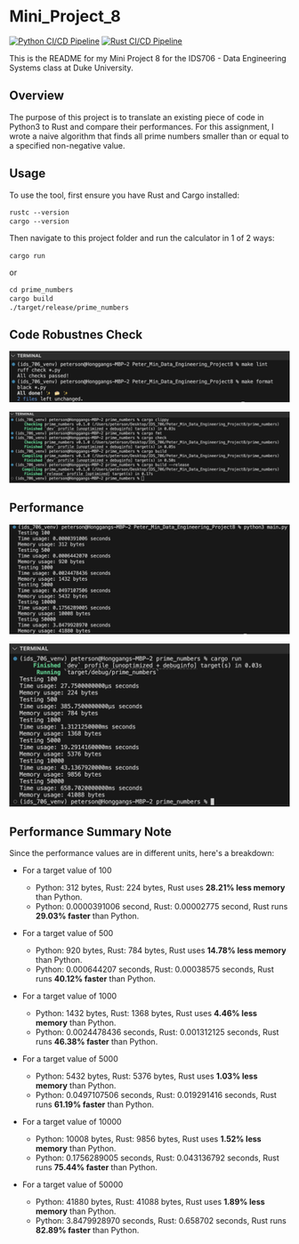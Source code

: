 # Mini_Project_8
[![Python CI/CD Pipeline](https://github.com/nogibjj/Peter_Min_Data_Engineering_Project8/actions/workflows/python_cicd.yml/badge.svg)](https://github.com/nogibjj/Peter_Min_Data_Engineering_Project8/actions/workflows/python_cicd.yml)
[![Rust CI/CD Pipeline](https://github.com/nogibjj/Peter_Min_Data_Engineering_Project8/actions/workflows/rust_cicd.yml/badge.svg)](https://github.com/nogibjj/Peter_Min_Data_Engineering_Project8/actions/workflows/rust_cicd.yml)

This is the README for my Mini Project 8 for the IDS706 - Data Engineering Systems class at Duke University.

## Overview
The purpose of this project is to translate an existing piece of code in Python3 to Rust and compare their performances. For this assignment, I wrote a naive algorithm that finds all prime numbers smaller than or equal to a specified non-negative value.

## Usage
To use the tool, first ensure you have Rust and Cargo installed:

```
rustc --version
cargo --version
```

Then navigate to this project folder and run the calculator in 1 of 2 ways:

`cargo run`

or
```
cd prime_numbers
cargo build
./target/release/prime_numbers
```

## Code Robustnes Check

![alt text](python3_checks.png "Python3 Code Checks")

![alt text](rust_checks.png "Rust Code Checks")

## Performance

![alt text](python3_performance.png "Python3 Performance")

![alt text](rust_performance.png "Rust Performance")

## Performance Summary Note
Since the performance values are in different units, here's a breakdown:

- For a target value of 100
    - Python: 312 bytes, Rust: 224 bytes, Rust uses **28.21% less memory** than Python.
    - Python: 0.0000391006 second, Rust: 0.00002775 second, Rust runs **29.03% faster** than Python.

- For a target value of 500
    - Python: 920 bytes, Rust: 784 bytes, Rust uses **14.78% less memory** than Python.
    - Python: 0.000644207 seconds, Rust: 0.00038575 seconds, Rust runs **40.12% faster** than Python.

- For a target value of 1000
    - Python: 1432 bytes, Rust: 1368 bytes, Rust uses **4.46% less memory** than Python.
    - Python: 0.0024478436 seconds, Rust: 0.001312125 seconds, Rust runs **46.38% faster** than Python.

- For a target value of 5000
    - Python: 5432 bytes, Rust: 5376 bytes, Rust uses **1.03% less memory** than Python.
    - Python: 0.0497107506 seconds, Rust: 0.019291416 seconds, Rust runs **61.19% faster** than Python.

- For a target value of 10000 
    - Python: 10008 bytes, Rust: 9856 bytes, Rust uses **1.52% less memory** than Python.
    - Python: 0.1756289005 seconds, Rust: 0.043136792 seconds, Rust runs **75.44% faster** than Python.

- For a target value of 50000
    - Python: 41880 bytes, Rust: 41088 bytes, Rust uses **1.89% less memory** than Python.
    - Python: 3.8479928970 seconds, Rust: 0.658702 seconds, Rust runs **82.89% faster** than Python.
